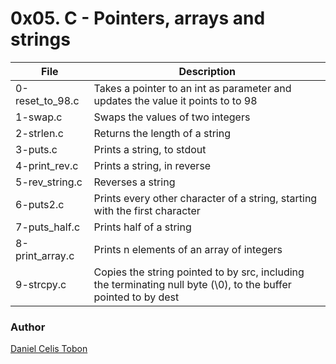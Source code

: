 # 0x05. C - Pointers, arrays and strings

| File | Description |
| ------ | ------ |
| 0-reset_to_98.c | Takes a pointer to an int as parameter and updates the value it points to to 98 |
| 1-swap.c | Swaps the values of two integers |
| 2-strlen.c | Returns the length of a string |
| 3-puts.c | Prints a string, to stdout |
| 4-print_rev.c | Prints a string, in reverse |
| 5-rev_string.c | Reverses a string |
| 6-puts2.c | Prints every other character of a string, starting with the first character |
| 7-puts_half.c | Prints half of a string |
| 8-print_array.c | Prints n elements of an array of integers |
| 9-strcpy.c | Copies the string pointed to by src, including the terminating null byte (\0), to the buffer pointed to by dest |

### Author
[Daniel Celis Tobon](https://github.com/danicelistobon)

